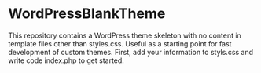 # WordPressBlankTheme
This repository contains a WordPress theme skeleton with no content in template files other than styles.css. Useful as a starting point for fast development of custom themes. First, add your information to styls.css and write code index.php to get started. 
